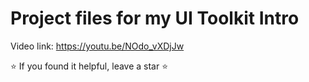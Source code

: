 # Project files for my UI Toolkit Intro
Video link: https://youtu.be/NOdo_vXDjJw

⭐ If you found it helpful, leave a star ⭐
